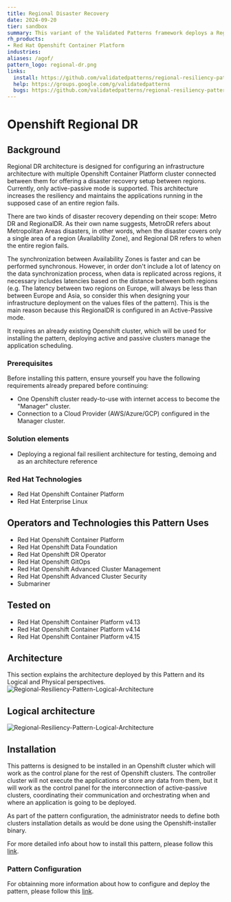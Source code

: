 ```yaml
---
title: Regional Disaster Recovery
date: 2024-09-20
tier: sandbox
summary: This variant of the Validated Patterns framework deploys a Regional Disaster Recovery Setup across multiple different regions
rh_products:
- Red Hat Openshift Container Platform
industries:
aliases: /agof/
pattern_logo: regional-dr.png
links:
  install: https://github.com/validatedpatterns/regional-resiliency-pattern
  help: https://groups.google.com/g/validatedpatterns
  bugs: https://github.com/validatedpatterns/regional-resiliency-pattern/issues
---
```


# Openshift Regional DR

## Background

Regional DR architecture is designed for configuring an infrastructure
architecture with multiple Openshift Container Platform cluster connected
between them for offering a disaster recovery setup between regions. Currently,
only active-passive mode is supported. This architecture increases the
resiliency and maintains the applications running in the supposed case of an
entire region fails.

There are two kinds of disaster recovery depending on their scope: Metro DR and
RegionalDR. As their own name suggests, MetroDR refers about Metropolitan Areas
disasters, in other words, when the disaster covers only a single area of a
region (Availability Zone), and Regional DR refers to when the entire region
fails.

The synchronization between Availability Zones is faster and can be performed
synchronous. However, in order don't include a lot of latency on the data
synchronization process, when data is replicated across regions, it necessary
includes latencies based on the distance between both regions (e.g. The latency
between two regions on Europe, will always be less than between Europe and Asia,
so consider this when designing your infrastructure deployment on the values
files of the pattern). This is the main reason because this RegionalDR is
configured in an Active-Passive mode.

It requires an already existing Openshift cluster, which will be used for installing the
pattern, deploying active and passive clusters manage the application
scheduling.

### Prerequisites
Before installing this pattern, ensure yourself you have the following
requirements already prepared before continuing:
* One Openshift cluster ready-to-use with internet access to become the "Manager" cluster.
* Connection to a Cloud Provider (AWS/Azure/GCP) configured in the Manager cluster.

### Solution elements

- Deploying a regional fail resilient architecture for testing, demoing and as an architecture reference

### Red Hat Technologies

- Red Hat Openshift Container Platform
- Red Hat Enterprise Linux


## Operators and Technologies this Pattern Uses

- Red Hat Openshift Container Platform
- Red Hat Openshift Data Foundation
- Red Hat Openshift DR Operator
- Red Hat Openshift GitOps
- Red Hat Openshift Advanced Cluster Management
- Red Hat Openshift Advanced Cluster Security
- Submariner

## Tested on

- Red Hat Openshift Container Platform v4.13
- Red Hat Openshift Container Platform v4.14
- Red Hat Openshift Container Platform v4.15

## Architecture
This section explains the architecture deployed by this Pattern and its Logical
and Physical perspectives.
![Regional-Resiliency-Pattern-Logical-Architecture](/images/regional-resiliency-pattern/architecture-diagram-vp-regional-dr-v6.png)

## Logical architecture

![Regional-Resiliency-Pattern-Logical-Architecture](/images/regional-resiliency-pattern/logical-architecture-diagram-vp-regional-dr-v6.png)


## Installation
This patterns is designed to be installed in an Openshift cluster which will
work as the control plane for the rest of Openshift clusters. The controller
cluster will not execute the applications or store any data from them, but it
will work as the control panel for the interconnection of active-passive
clusters, coordinating their communication and orchestrating when and where an
application is going to be deployed.

As part of the pattern configuration, the administrator needs to define both
clusters installation details as would be done using the Openshift-installer
binary.

For more detailed info about how to install this pattern, please follow this
[link](https://github.com/validatedpatterns/regional-resiliency-pattern?tab=readme-ov-file#installation).

### Pattern Configuration
For obtainning more information about how to configure and deploy the pattern,
please follow this [link](https://github.com/validatedpatterns/regional-resiliency-pattern).
